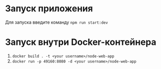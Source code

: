 # Запуск приложения
Для запуска введите команду `npm run start:dev`
# Запуск внутри Docker-контейнера
1. ` docker build . -t <your username>/node-web-app `
2. `docker run -p 49160:8080 -d <your username>/node-web-app`